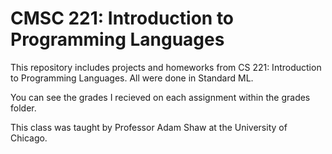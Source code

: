 # CMSC 221: Introduction to Programming Languages 
This repository includes projects and homeworks from CS 221: Introduction to Programming Languages. All were done in Standard ML.

You can see the grades I recieved on each assignment within the grades folder. 

This class was taught by Professor Adam Shaw at the University of Chicago.
